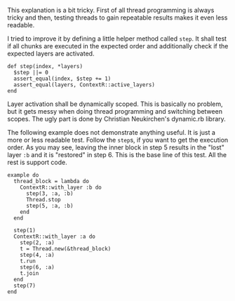 This explanation is a bit tricky. First of all thread programming is always 
tricky and then, testing threads to gain repeatable results makes it even less 
readable.

I tried to improve it by defining a little helper method called `step`. It shall
test if all chunks are executed in the expected order and additionally check
if the expected layers are activated. 

    def step(index, *layers)
      $step ||= 0
      assert_equal(index, $step += 1)
      assert_equal(layers, ContextR::active_layers)
    end

Layer activation shall be dynamically scoped. This is basically no problem, but
it gets messy when doing thread programming and switching between scopes. The
ugly part is done by Christian Neukirchen's dynamic.rb library.

The following example does not demonstrate anything useful. It is just a more or
less readable test. Follow the `step`s, if you want to get the execution order.
As you may see, leaving the inner block in step 5 results in the "lost" layer 
`:b` and it is "restored" in step 6. This is the base line of this test. All 
the rest is support code.

    example do
      thread_block = lambda do
        ContextR::with_layer :b do
          step(3, :a, :b)
          Thread.stop
          step(5, :a, :b)
        end
      end

      step(1)
      ContextR::with_layer :a do
        step(2, :a)
        t = Thread.new(&thread_block)
        step(4, :a)
        t.run
        step(6, :a)
        t.join
      end
      step(7)
    end
